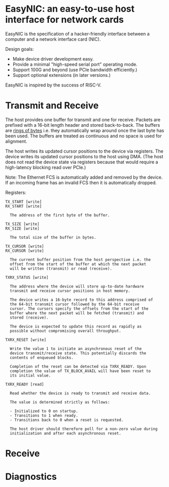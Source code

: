 # EasyNIC: an easy-to-use host interface for network cards

EasyNIC is the specification of a hacker-friendly interface between a
computer and a network interface card (NIC).

Design goals:
- Make device driver development easy.
- Provide a minimal "high-speed serial port" operating mode.
- Support 100G and beyond (use PCIe bandwidth efficiently.)
- Support optional extensions (in later versions.)

EasyNIC is inspired by the success of RISC-V.

# Transmit and Receive

The host provides one buffer for transmit and one for receive. Packets
are prefixed with a 16-bit length header and stored back-to-back. The
buffers are [rings of bytes](https://en.wikipedia.org/wiki/Circular_buffer)
i.e. they automatically wrap around once the last byte has been used. The
buffers are treated as continuous and no space is used for alignment.

The host writes its updated cursor positions to the device via
registers. The device writes its updated cursor positions to the host
using DMA. (The host does not read the device state via registers
because that would require a high-latency blocking read over PCIe.)

Note: The Ethernet FCS is automatically added and removed by the
device. If an incoming frame has an invalid FCS then it is
automatically dropped.

Registers:

    TX_START [write]
    RX_START [write]

      The address of the first byte of the buffer.

    TX_SIZE [write]
    RX_SIZE [write]

      The total size of the buffer in bytes.

    TX_CURSOR [write]
    RX_CURSOR [write]

      The current buffer position from the host perspective i.e. the
      offset from the start of the buffer at which the next packet
      will be written (transmit) or read (receive).

    TXRX_STATUS [write]

      The address where the device will store up-to-date hardware
      transmit and receive cursor positions in host memory.

      The device writes a 16-byte record to this address comprised of
      the 64-bit transmit cursor followed by the 64-bit receive
      cursor. The cursors specify the offsets from the start of the
      buffer where the next packet will be fetched (transmit) and
      stored (receive).

      The device is expected to update this record as rapidly as
      possible without compromising overall throughput.

    TXRX_RESET [write]

      Write the value 1 to initiate an asynchronous reset of the
      device transmit/receive state. This potentially discards the
      contents of enqueued blocks.

      Completion of the reset can be detected via TXRX_READY. Upon
      completion the value of TX_BLOCK_AVAIL will have been reset to
      its initial value.

    TXRX_READY [read]

      Read whether the device is ready to transmit and receive data.

      The value is determined strictly as follows:

      - Initialized to 0 on startup.
      - Transitions to 1 when ready.
      - Transitions back to 0 when a reset is requested.

      The host driver should therefore poll for a non-zero value during
      initialization and after each asynchronous reset.

# Receive
# Diagnostics


